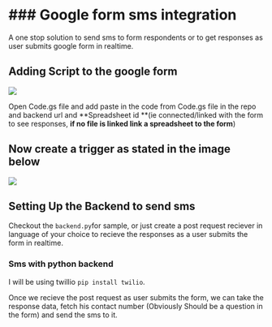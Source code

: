 # ### Google form sms integration
A one stop solution to send sms to form respondents or to get responses as user submits google form in realtime.

## Adding Script to the google form 
![](https://i.postimg.cc/q7K0JWjc/mail-google.png)

Open Code.gs file and add paste in the code from Code.gs file in the repo and backend url and **Spreadsheet id **(ie connected/linked with the form to see responses, **if no file is linked link a spreadsheet to the form**)

## Now create a trigger as stated in the image below
![](https://i.postimg.cc/QxzRF0Bf/Screenshot-from-2024-06-09-17-10-56.png)

## Setting Up the Backend to send sms
Checkout the ` backend.py `for sample, or just create a post request reciever in language of your choice to recieve the responses as a user submits the form in realtime.

### Sms with python backend
I will be using twillio `pip install twilio`.

Once we recieve the post request as user submits the form, we can take the response data, fetch his contact number (Obviously Should be a question in the form) and send the sms to it.

